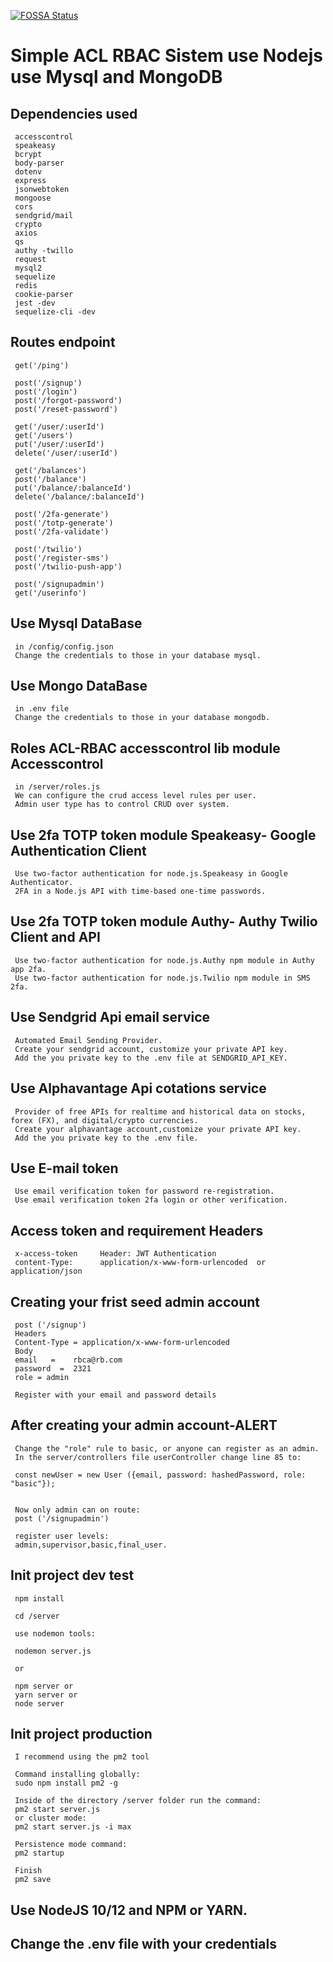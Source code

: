 [![FOSSA Status](https://app.fossa.com/api/projects/git%2Bgithub.com%2FGuillerbr%2Frbac-node-acl-mongo.svg?type=small)](https://app.fossa.com/projects/git%2Bgithub.com%2FGuillerbr%2Frbac-node-acl-mongo?ref=badge_small)

# Simple ACL RBAC Sistem use Nodejs use Mysql and MongoDB


## Dependencies used

     accesscontrol
     speakeasy 
     bcrypt 
     body-parser
     dotenv 
     express 
     jsonwebtoken 
     mongoose
     cors
     sendgrid/mail
     crypto
     axios
     qs
     authy -twillo
     request
     mysql2
     sequelize
     redis
     cookie-parser
     jest -dev
     sequelize-cli -dev
     



## Routes endpoint

     get('/ping')  
    
     post('/signup')
     post('/login')
     post('/forgot-password')
     post('/reset-password')

     get('/user/:userId')
     get('/users')
     put('/user/:userId')
     delete('/user/:userId')

     get('/balances')
     post('/balance')
     put('/balance/:balanceId')
     delete('/balance/:balanceId')

     post('/2fa-generate')
     post('/totp-generate')
     post('/2fa-validate')

     post('/twilio')
     post('/register-sms')
     post('/twilio-push-app')
     
     post('/signupadmin')
     get('/userinfo')



## Use Mysql DataBase
     in /config/config.json
     Change the credentials to those in your database mysql. 


## Use Mongo DataBase
     in .env file
     Change the credentials to those in your database mongodb.
        

## Roles ACL-RBAC accesscontrol lib module Accesscontrol
    
     in /server/roles.js    
     We can configure the crud access level rules per user.
     Admin user type has to control CRUD over system.


## Use 2fa TOTP token module Speakeasy- Google Authentication Client  
     Use two-factor authentication for node.js.Speakeasy in Google Authenticator.
     2FA in a Node.js API with time-based one-time passwords.


## Use 2fa TOTP token module Authy- Authy Twilio Client and API
     Use two-factor authentication for node.js.Authy npm module in Authy app 2fa.
     Use two-factor authentication for node.js.Twilio npm module in SMS 2fa.


## Use Sendgrid Api email service
     Automated Email Sending Provider.
     Create your sendgrid account, customize your private API key.
     Add the you private key to the .env file at SENDGRID_API_KEY.  


## Use Alphavantage Api cotations service
     Provider of free APIs for realtime and historical data on stocks, forex (FX), and digital/crypto currencies.
     Create your alphavantage account,customize your private API key.
     Add the you private key to the .env file.  


## Use E-mail token 
     Use email verification token for password re-registration.
     Use email verification token 2fa login or other verification.           


## Access token and requirement Headers

     x-access-token     Header: JWT Authentication
     content-Type:      application/x-www-form-urlencoded  or  application/json


## Creating your frist seed admin account

     post ('/signup')
     Headers
     Content-Type = application/x-www-form-urlencoded
     Body 
     email   =    rbca@rb.com
     password  =  2321
     role = admin

     Register with your email and password details

 
## After creating your admin account-ALERT
    
     Change the "role" rule to basic, or anyone can register as an admin.
     In the server/controllers file userController change line 85 to:

     const newUser = new User ({email, password: hashedPassword, role: "basic"});

     
     Now only admin can on route:
     post ('/signupadmin')

     register user levels:
     admin,supervisor,basic,final_user.

         
## Init project dev test

     npm install 
     
     cd /server
     
     use nodemon tools:
     
     nodemon server.js
     
     or
     
     npm server or
     yarn server or
     node server
    
## Init project production

     I recommend using the pm2 tool

     Command installing globally:
     sudo npm install pm2 -g

     Inside of the directory /server folder run the command: 
     pm2 start server.js  
     or cluster mode:
     pm2 start server.js -i max

     Persistence mode command:
     pm2 startup

     Finish
     pm2 save


## Use NodeJS 10/12 and NPM or YARN.


## Change the .env file with your credentials
